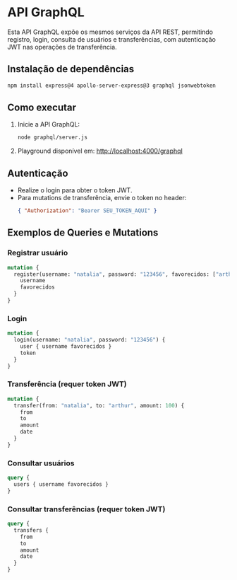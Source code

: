 # API GraphQL

Esta API GraphQL expõe os mesmos serviços da API REST, permitindo registro, login, consulta de usuários e transferências, com autenticação JWT nas operações de transferência.

## Instalação de dependências

```bash
npm install express@4 apollo-server-express@3 graphql jsonwebtoken
```

## Como executar

1. Inicie a API GraphQL:
   ```bash
   node graphql/server.js
   ```
2. Playground disponível em: [http://localhost:4000/graphql](http://localhost:4000/graphql)

## Autenticação
- Realize o login para obter o token JWT.
- Para mutations de transferência, envie o token no header:
  ```json
  { "Authorization": "Bearer SEU_TOKEN_AQUI" }
  ```

## Exemplos de Queries e Mutations

### Registrar usuário
```graphql
mutation {
  register(username: "natalia", password: "123456", favorecidos: ["arthur"]) {
    username
    favorecidos
  }
}
```

### Login
```graphql
mutation {
  login(username: "natalia", password: "123456") {
    user { username favorecidos }
    token
  }
}
```

### Transferência (requer token JWT)
```graphql
mutation {
  transfer(from: "natalia", to: "arthur", amount: 100) {
    from
    to
    amount
    date
  }
}
```

### Consultar usuários
```graphql
query {
  users { username favorecidos }
}
```

### Consultar transferências (requer token JWT)
```graphql
query {
  transfers {
    from
    to
    amount
    date
  }
}
```
